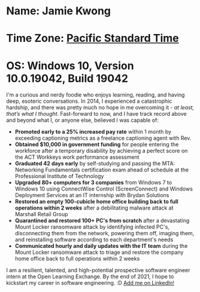 # **Name**: Jamie Kwong  
# **Time Zone**: [Pacific Standard Time](https://savvytime.com/converter/pst-to-utc)  
# **OS**: Windows 10, Version 10.0.19042, Build 19042

I'm a curious and nerdy foodie who enjoys learning, reading, and having deep, esoteric conversations. In 2014, I experienced a catastrophic hardship, and there was pretty much no hope in me overcoming it - *at least, that’s what I thought*. Fast-forward to now, and I have track record above and beyond what I, or anyone else, believed I was capable of:

* **Promoted early to a 25% increased pay rate** within 1 month by exceeding captioning metrics as a freelance captioning agent with Rev.  
* **Obtained $10,000 in government funding** for people entering the workforce after a temporary disability by achieving a perfect score on the ACT Workkeys work performance assessment  
* **Graduated 42 days early** by self-studying and passing the MTA: Networking Fundamentals certification exam ahead of schedule at the Professional Institute of Technology  
* **Upgraded 80+ computers for 3 companies** from Windows 7 to Windows 10 using ConnectWise Control (ScreenConnect) and Windows Deployment Services at an IT internship with Brydan Solutions  
* **Restored an empty 100-cubicle home office building back to full operations within 2 weeks** after a debilitating malware attack at Marshall Retail Group  
* **Quarantined and restored 100+ PC's from scratch** after a devastating Mount Locker ransomware attack by identifying infected PC's, disconnecting them from the network, powering them off, imaging them, and reinstalling software according to each department's needs  
* **Communicated hourly and daily updates with the IT team** during the Mount Locker ransomware attack to triage and restore the company home office back to full operations within 2 weeks

I am a resilient, talented, and high-potential prospective software engineer intern at the Open Learning Exchange. By the end of 2021, I hope to kickstart my career in software engineering. :D [Add me on LinkedIn!][LinkedIn]

[LinkedIn]: https://www.linkedin.com/in/jamielk/

